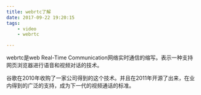 ```yaml
---
title: webrtc了解
date: 2017-09-22 19:20:15
tags:
	- video
	- webrtc

---
```




webrtc是web Real-Time Communication网络实时通信的缩写。表示一种支持网页浏览器进行语音和视频对话的技术。

谷歌在2010年收购了一家公司得到的这个技术。并且在2011年开源了出来，在业内得到的广泛的支持，成为下一代的视频通话的标准。



